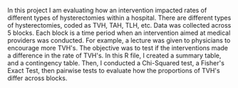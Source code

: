 In this project I am evaluating how an intervention impacted rates of different types of hysterectomies within a hospital. There are different types of hysterectomies, coded as TVH, TAH, TLH, etc. Data was collected across 5 blocks. Each block is a time period when an intervention aimed at medical providers was conducted. For example, a lecture was given to physicians to encourage more TVH's. The objective was to test if the interventions made a difference in the rate of TVH's. In this R file, I created a summary table, and a contingency table. Then, I conducted a Chi-Squared test, a Fisher's Exact Test, then pairwise tests to evaluate how the proportions of TVH's differ across blocks. 
